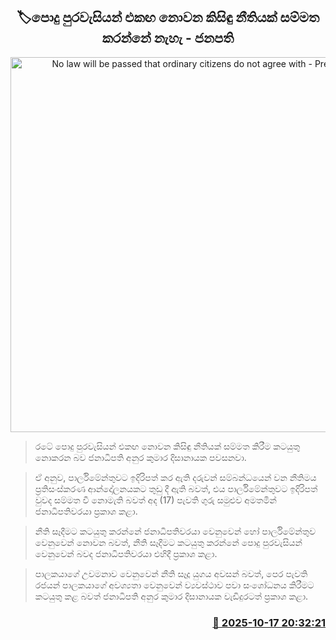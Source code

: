 <p align='center'><b><h2 align='center' title='No law will be passed that ordinary citizens do not agree with - President'>🏷පොදු පුරවැසියන් එකඟ නොවන කිසිඳු නීතියක් සම්මත කරන්නේ නැහැ - ජනපති</h2></b></p>
<p align='center'><img src='https://helakuru.sgp1.cdn.digitaloceanspaces.com/esana/images/lib/anura-post-budget.jpg' width='600' alt='No law will be passed that ordinary citizens do not agree with - President'></p>

> රටේ පොදු පුරවැසියන් එකඟ නොවන කිසිඳු නීතියක් සම්මත කිරීම කටයුතු නොකරන බව ජනාධිපති අනුර කුමාර දිසානායක පවසනවා.

> ඒ අනුව, පාර්ලිමේන්තුවට ඉදිරිපත් කර ඇති දරුවන් සම්බන්ධයෙන් වන නීතිමය ප්‍රතිසංස්කරණ ආන්දෝලනයකට තුඩු දී ඇති බවත්, එය පාර්ලිමේන්තුවට ඉදිරිපත් වුවද සම්මත වී නොමැති බවත් අද (17) පැවති ගුරු සමුළුව අමතමින් ජනාධිපතිවරයා ප්‍රකාශ කළා.

> නීති සෑදීමට කටයුතු කරන්නේ ජනාධිපතිවරයා වෙනුවෙන් හෝ පාර්ලිමේන්තුව වෙනුවෙන් නොවන බවත්, නීති සෑදීමට කටයුතු කරන්නේ පොදු පුරවැසියන් වෙනුවෙන් බවද ජනාධිපතිවරයා එහිදී ප්‍රකාශ කළා.

> පාලකයාගේ උවමනාව වෙනුවෙන් නීති සෑදූ යුගය අවසන් බවත්, පෙර පැවති රජයන් පාලකයාගේ අවශ්‍යතා වෙනුවෙන් ව්‍යවස්ථාව පවා සංශෝධනය කිරීමට කටයුතු කළ බවත් ජනාධිපති අනුර කුමාර දිසානායක වැඩිදුරටත් ප්‍රකාශ කළා.



<h3 align='right'><a href='https://www.helakuru.lk/esana/p/114552/'>📅 2025-10-17 20:32:21</a></h3>
